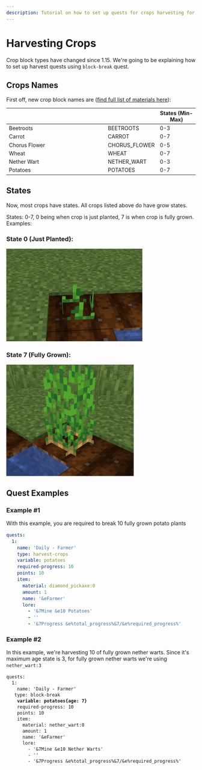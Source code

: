 ```yaml
---
description: Tutorial on how to set up quests for crops harvesting for 1.15 or higher
---
```


# Harvesting Crops

Crop block types have changed since 1.15. We're going to be explaining how to set up harvest quests using `block-break` quest.&#x20;

## Crops Names

First off, new crop block names are ([find full list of materials here](https://hub.spigotmc.org/javadocs/bukkit/org/bukkit/Material.html)):

<table><thead><tr><th width="249.33333333333331"></th><th></th><th>States (Min-Max)</th></tr></thead><tbody><tr><td>Beetroots</td><td>BEETROOTS</td><td>0-3</td></tr><tr><td>Carrot</td><td>CARROT</td><td>0-7</td></tr><tr><td>Chorus Flower</td><td>CHORUS_FLOWER</td><td>0-5</td></tr><tr><td>Wheat</td><td>WHEAT</td><td>0-7</td></tr><tr><td>Nether Wart</td><td>NETHER_WART</td><td>0-3</td></tr><tr><td>Potatoes</td><td>POTATOES</td><td>0-7</td></tr></tbody></table>



## States

Now, most crops have states. All crops listed above do have grow states.&#x20;

States: 0-7, 0 being when crop is just planted, 7 is when crop is fully grown. Examples:

### State 0 (Just Planted):

![](<../.gitbook/assets/image (1).png>)



### State 7 (Fully Grown):

![](../.gitbook/assets/image.png)

## Quest Examples

### Example #1

With this example, you are required to break 10 fully grown potato plants

```yaml
quests:
  1:
    name: 'Daily - Farmer' 
    type: harvest-crops
    variable: potatoes
    required-progress: 10 
    points: 10 
    item: 
      material: diamond_pickaxe:0
      amount: 1
      name: '&eFarmer'
      lore:
        - '&7Mine &e10 Potatoes'
        - ''
        - '&7Progress &e%total_progress%&7/&e%required_progress%'
```

### Example #2

In this example, we're harvesting 10 of fully grown nether warts. Since it's maximum age state is 3, for fully grown nether warts we're using `nether_wart:3`

<pre class="language-yaml"><code class="lang-yaml">quests:
  1:
    name: 'Daily - Farmer' 
   type: block-break
<strong>    variable: potatoes{age: 7}
</strong>    required-progress: 10 
    points: 10 
    item: 
      material: nether_wart:0
      amount: 1
      name: '&#x26;eFarmer'
      lore:
        - '&#x26;7Mine &#x26;e10 Nether Warts'
        - ''
        - '&#x26;7Progress &#x26;e%total_progress%&#x26;7/&#x26;e%required_progress%'
</code></pre>

